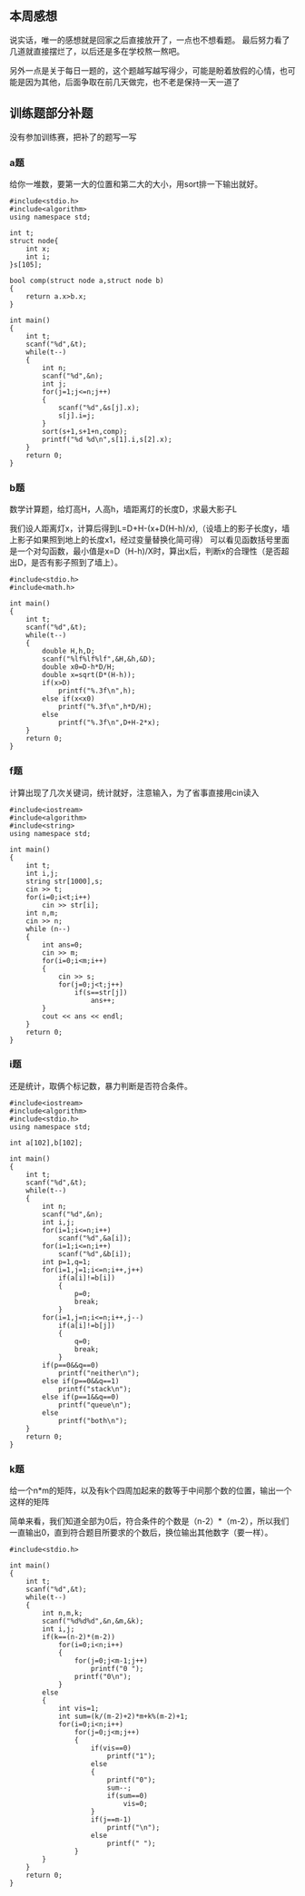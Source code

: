 ## 本周感想
说实话，唯一的感想就是回家之后直接放开了，一点也不想看题。
最后努力看了几道就直接摆烂了，以后还是多在学校熬一熬吧。

另外一点是关于每日一题的，这个题越写越写得少，可能是盼着放假的心情，也可能是因为其他，后面争取在前几天做完，也不老是保持一天一道了

## 训练题部分补题
没有参加训练赛，把补了的题写一写
### a题
给你一堆数，要第一大的位置和第二大的大小，用sort排一下输出就好。
```
#include<stdio.h>
#include<algorithm>
using namespace std;

int t;
struct node{
	int x;
	int i;
}s[105];

bool comp(struct node a,struct node b)
{
	return a.x>b.x;
}

int main()
{
	int t;
	scanf("%d",&t);
	while(t--)
	{
		int n;
		scanf("%d",&n);
		int j;
		for(j=1;j<=n;j++)
		{
			scanf("%d",&s[j].x);
			s[j].i=j;
		}
		sort(s+1,s+1+n,comp);
		printf("%d %d\n",s[1].i,s[2].x);
	}
	return 0;
}
```
### b题
数学计算题，给灯高H，人高h，墙距离灯的长度D，求最大影子L

我们设人距离灯x，计算后得到L=D+H-(x+D(H-h)/x),（设墙上的影子长度y，墙上影子如果照到地上的长度x1，经过变量替换化简可得）
可以看见函数括号里面是一个对勾函数，最小值是x=D（H-h)/X时，算出x后，判断x的合理性（是否超出D，是否有影子照到了墙上）。
```
#include<stdio.h>
#include<math.h>

int main()
{
	int t;
	scanf("%d",&t);
	while(t--)
	{
		double H,h,D;
		scanf("%lf%lf%lf",&H,&h,&D);
		double x0=D-h*D/H;
		double x=sqrt(D*(H-h));
		if(x>D)
			printf("%.3f\n",h);
		else if(x<x0)
			printf("%.3f\n",h*D/H);
		else
			printf("%.3f\n",D+H-2*x);
	}
	return 0;
}
```
### f题
计算出现了几次关键词，统计就好，注意输入，为了省事直接用cin读入
```
#include<iostream>
#include<algorithm>
#include<string>
using namespace std;

int main()
{
	int t;
	int i,j;
	string str[1000],s;
	cin >> t;
	for(i=0;i<t;i++)
		cin >> str[i];
	int n,m;
	cin >> n;
	while (n--)
	{
		int ans=0;
		cin >> m;
		for(i=0;i<m;i++)
		{
			cin >> s;
			for(j=0;j<t;j++)
				if(s==str[j])
					ans++;
		}
		cout << ans << endl;
	}
	return 0;
}
```
### i题
还是统计，取俩个标记数，暴力判断是否符合条件。
```
#include<iostream>
#include<algorithm>
#include<stdio.h>
using namespace std;

int a[102],b[102];

int main()
{
	int t;
	scanf("%d",&t);
	while(t--)
	{
		int n;
		scanf("%d",&n);
		int i,j;
		for(i=1;i<=n;i++)
			scanf("%d",&a[i]);
		for(i=1;i<=n;i++)
			scanf("%d",&b[i]);
		int p=1,q=1;
		for(i=1,j=1;i<=n;i++,j++)
			if(a[i]!=b[i])
			{
				p=0;
				break;
			}
		for(i=1,j=n;i<=n;i++,j--)
			if(a[i]!=b[j])
			{
				q=0;
				break;
			}
		if(p==0&&q==0)
			printf("neither\n");
		else if(p==0&&q==1)
			printf("stack\n");
		else if(p==1&&q==0)
			printf("queue\n");
		else
			printf("both\n");
	}
	return 0;
}
```
### k题
给一个n*m的矩阵，以及有k个四周加起来的数等于中间那个数的位置，输出一个这样的矩阵

简单来看，我们知道全部为0后，符合条件的个数是（n-2）*（m-2），所以我们一直输出0，直到符合题目所要求的个数后，换位输出其他数字（要一样）。
```
#include<stdio.h>

int main()
{
    int t;
    scanf("%d",&t);
    while(t--)
    {
        int n,m,k;
        scanf("%d%d%d",&n,&m,&k);
		int i,j;
        if(k==(n-2)*(m-2))
            for(i=0;i<n;i++)
            {
                for(j=0;j<m-1;j++)
                    printf("0 ");
                printf("0\n");
            }
        else
        {
            int vis=1;
            int sum=(k/(m-2)+2)*m+k%(m-2)+1;
            for(i=0;i<n;i++)
                for(j=0;j<m;j++)
                {
                    if(vis==0)
                        printf("1");
                    else
					{
						printf("0");
						sum--;
						if(sum==0)
							vis=0;
					}
                    if(j==m-1)
                        printf("\n");
                    else
                        printf(" ");
                }
		}
	}
    return 0;
}
```
